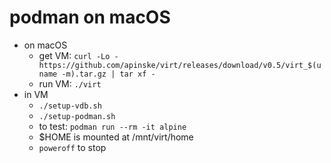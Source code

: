 # podman on macOS
* on macOS
  * get VM: `curl -Lo - https://github.com/apinske/virt/releases/download/v0.5/virt_$(uname -m).tar.gz | tar xf -`
  * run VM: `./virt`
* in VM
  * `./setup-vdb.sh`
  * `./setup-podman.sh`
  * to test: `podman run --rm -it alpine`
  * $HOME is mounted at /mnt/virt/home
  * `poweroff` to stop
